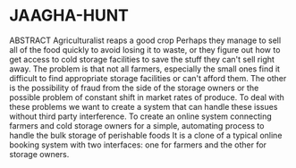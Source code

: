 # JAAGHA-HUNT
ABSTRACT
Agriculturalist reaps a good crop Perhaps they manage to sell all of the food quickly to
avoid losing it to waste, or they figure out how to get access to cold storage facilities to
save the stuff they can't sell right away.
The problem is that not all farmers, especially the small ones find it difficult to find
appropriate storage facilities or can't afford them.
The other is the possibility of fraud from the side of the storage owners or the possible
problem of constant shift in market rates of produce.
To deal with these problems we want to create a system that can handle these issues
without third party interference.
To create an online system connecting farmers and cold storage owners for a simple,
automating process to handle the bulk storage of perishable foods
It is a clone of a typical online booking system with two interfaces: one for farmers and
the other for storage owners.
